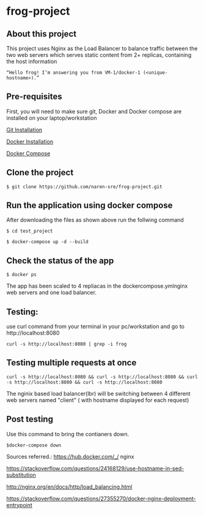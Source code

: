 # frog-project
## About this project
This project uses Nginx as the Load Balancer to balance traffic between the two web servers  which serves static content from 2+ replicas, containing the host information 

`“Hello frog! I’m answering you from VM-1/docker-1 (<unique-hostname>).”`

## Pre-requisites 
First, you will need to make sure git, Docker and Docker compose are installed on your laptop/workstation 

[Git Installation](https://git-scm.com/downloads)

[Docker Installation](https://docs.docker.com/engine/install/)

[Docker Compose](https://docs.docker.com/compose/install/)

## Clone the project 

`$ git clone https://github.com/naren-sre/frog-project.git `

## Run the application using docker compose 
After downloading the files as shown above run the follwing command

`$ cd test_project`

`$ docker-compose up -d --build`

## Check the status of the app 

`$ docker ps`

The app has been scaled to 4 repliacas in the dockercompose.ymlnginx web servers and one load balancer.


## Testing:
use curl command from  your terminal in your pc/workstation and go to http://localhost:8080

`curl -s http://localhost:8080 | grep -i frog`

## Testing multiple requests at once

`curl -s http://localhost:8080 && curl -s http://localhost:8080 && curl -s http://localhost:8080 && curl -s http://localhost:8080`


The nginix based load balancer(lbr) will be switching between 4 different web servers named "client" ( with hostname displayed for each request)

## Post testing
Use this command to bring the contianers down.

`$docker-compose down`

Sources referred.:
https://hub.docker.com/_/ nginx

https://stackoverflow.com/questions/24168129/use-hostname-in-sed-substitution

http://nginx.org/en/docs/http/load_balancing.html

https://stackoverflow.com/questions/27355270/docker-nginx-deployment-entrypoint

